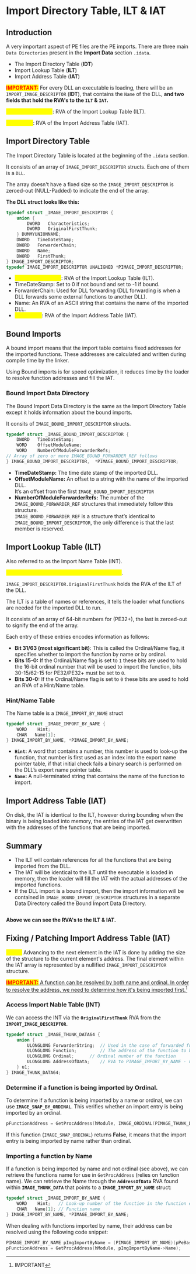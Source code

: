 # Import Directory Table, ILT & IAT



## Introduction

A very important aspect of PE files are the PE imports. There are three main `Data Directories` present in the **Import Data** section `.idata`.&#x20;

* The Import Directory Table (**IDT**)
* Import Lookup Table (**ILT**)
* Import Address Table (**IAT**)

<mark style="color:red;">**IMPORTANT:**</mark> For every DLL an executable is loading, there will be an `IMPORT_IMAGE_DESCRIPTOR` (**IDT**), that contains the `Name` of the DLL, **and two fields that hold the RVA's to the `ILT` & `IAT`.**

<mark style="color:yellow;">**OriginalFirstThunk**</mark>: RVA of the Import Lookup Table (ILT).

<mark style="color:yellow;">**FirstThunk**</mark>: RVA of the Import Address Table (IAT).

##

## Import Directory Table

The Import Directory Table is located at the beginning of the `.idata` section.

It consists of an array of `IMAGE_IMPORT_DESCRIPTOR` structs. Each one of them is a `DLL`.

The array doesn't have a fixed size so the `IMAGE_IMPORT_DESCRIPTOR` is zeroed-out (NULL-Padded) to indicate the end of the array.

**The DLL struct looks like this:**

```c
typedef struct _IMAGE_IMPORT_DESCRIPTOR {
    union {
        DWORD   Characteristics;
        DWORD   OriginalFirstThunk;
    } DUMMYUNIONNAME;
    DWORD   TimeDateStamp;
    DWORD   ForwarderChain;
    DWORD   Name;
    DWORD   FirstThunk;
} IMAGE_IMPORT_DESCRIPTOR;
typedef IMAGE_IMPORT_DESCRIPTOR UNALIGNED *PIMAGE_IMPORT_DESCRIPTOR;
```

* <mark style="color:yellow;">**OriginalFirstThunk**</mark>: RVA of the Import Lookup Table (ILT).
* TimeDateStamp: Set to 0 if not bound and set to -1 if bound.
* ForwarderChain: Used for DLL forwarding (DLL forwarding is when a DLL forwards some external functions to another DLL).
* Name: An RVA of an ASCII string that contains the name of the imported DLL.
* <mark style="color:yellow;">**FirstThunk**</mark>: RVA of the Import Address Table (IAT).

## Bound Imports

A bound import means that the import table contains fixed addresses for the imported functions. These addresses are calculated and written during compile time by the linker.

Using Bound imports is for speed optimization, it reduces time by the loader to resolve function addresses and fill the IAT.

### Bound Import Data Directory

The Bound Import Data Directory is the same as the Import DIrectory Table except it holds information about the bound imports.

It consits of `IMAGE_BOUND_IMPORT_DESCRIPTOR` structs.

```c
typedef struct _IMAGE_BOUND_IMPORT_DESCRIPTOR {
    DWORD   TimeDateStamp;
    WORD    OffsetModuleName;
    WORD    NumberOfModuleForwarderRefs;
// Array of zero or more IMAGE_BOUND_FORWARDER_REF follows
} IMAGE_BOUND_IMPORT_DESCRIPTOR,  *PIMAGE_BOUND_IMPORT_DESCRIPTOR;
```

* **TimeDateStamp:** The time date stamp of the imported DLL.
* **OffsetModuleName:** An offset to a string with the name of the imported DLL.\
  It’s an offset from the first `IMAGE_BOUND_IMPORT_DESCRIPTOR`
* **NumberOfModuleForwarderRefs:** The number of the `IMAGE_BOUND_FORWARDER_REF` structures that immediately follow this structure.\
  `IMAGE_BOUND_FORWARDER_REF` is a structure that’s identical to `IMAGE_BOUND_IMPORT_DESCRIPTOR`, the only difference is that the last member is reserved.



## Import Lookup Table (ILT)

Also referred to as the Import Name Table (INT).

<mark style="color:yellow;">**Every DLL imported has a Import Lookup Table**</mark>.&#x20;

`IMAGE_IMPORT_DESCRIPTOR.OriginalFirstThunk` holds the RVA of the ILT of the DLL.

The ILT is a table of names or references, it tells the loader what functions are needed for the imported DLL to run.

It consists of an array of 64-bit numbers for (PE32+), the last is zeroed-out to signify the end of the array.

Each entry of these entries encodes information as follows:

* **Bit 31/63 (most significant bit)**: This is called the Ordinal/Name flag, it specifies whether to import the function by name or by ordinal.
* **Bits 15-0:** If the Ordinal/Name flag is set to `1` these bits are used to hold the 16-bit ordinal number that will be used to import the function, bits 30-15/62-15 for PE32/PE32+ must be set to `0`.
* **Bits 30-0:** If the Ordinal/Name flag is set to `0` these bits are used to hold an RVA of a Hint/Name table.

### Hint/Name Table

The Name table is a `IMAGE_IMPORT_BY_NAME` struct

```c
typedef struct _IMAGE_IMPORT_BY_NAME {
    WORD    Hint;
    CHAR   Name[1];
} IMAGE_IMPORT_BY_NAME, *PIMAGE_IMPORT_BY_NAME;
```

* **`Hint`:** A word that contains a number, this number is used to look-up the function, that number is first used as an index into the export name pointer table, if that initial check fails a binary search is performed on the DLL’s export name pointer table.
* **`Name`:** A null-terminated string that contains the name of the function to import.



## Import Address Table (IAT)

On disk, the IAT is identical to the ILT, however during bounding when the binary is being loaded into memory, the entries of the IAT get overwritten with the addresses of the functions that are being imported.



## Summary

* The ILT will contain references for all the functions that are being imported from the DLL.
* The IAT will be identical to the ILT until the executable is loaded in memory, then the loader will fill the IAT with the actual addresses of the imported functions.
* If the DLL import is a bound import, then the import information will be contained in `IMAGE_BOUND_IMPORT_DESCRIPTOR` structures in a separate Data Directory called the Bound Import Data Directory.

<figure><img src="../../../.gitbook/assets/image (1) (1) (1) (1) (1) (1) (1) (1) (1) (1) (1).png" alt=""><figcaption></figcaption></figure>

**Above we can see the RVA's to the ILT & IAT.**



## Fixing / Patching Import Address Table (IAT)

<mark style="color:yellow;">**NOTE:**</mark> Advancing to the next element in the IAT is done by adding the size of the structure to the current element's address. The final element within the IAT array is represented by a nullified `IMAGE_IMPORT_DESCRIPTOR` structure.

[<mark style="color:red;">**IMPORTANT:**</mark> A function can be resolved by both name and ordinal. In order to resolve the address, we need to determine how it's being imported first.](#user-content-fn-1)[^1]

### Access Import Nable Table (INT)

We can access the INT via the **`OriginalFirstThunk`** RVA from the **`IMPORT_IMAGE_DESCRIPTOR`**.

```c
typedef struct _IMAGE_THUNK_DATA64 {
    union {
        ULONGLONG ForwarderString;  // Used in the case of forwarded functions - not used.
        ULONGLONG Function;         // The address of the function to be populated
        ULONGLONG Ordinal;	    // Ordinal number of the function	
        ULONGLONG AddressOfData;    // RVA to PIMAGE_IMPORT_BY_NAME - used only if the function is imported by name rather by ordinal.
    } u1;
} IMAGE_THUNK_DATA64;
```



### Determine if a function is being imported by Ordinal.

To determine if a function is being imported by a name or ordinal, we can use **`IMAGE_SNAP_BY_ORDINAL`**. This verifies whether an import entry is being imported by an ordinal.

```c
pFunctionAddress = GetProcAddress(hModule, IMAGE_ORDINAL(PIMAGE_THUNK_DATA->u1.Ordinal));
```

If this function (`IMAGE_SNAP_ORDINAL`) returns **False**, it means that the import entry is being imported by name rather than ordinal.

### Importing a function by Name

If a function is being imported by name and not ordinal (see above), we can retrieve the functions name for use in `GetProcAddress` (relies on function name). We can retrieve the Name through the **`AddressOfData`** RVA found within **`IMAGE_THUNK_DATA`** that points to a **`IMAGE_IMPORT_BY_NAME`** struct:

```c
typedef struct _IMAGE_IMPORT_BY_NAME {
    WORD    Hint;	// Look-up number of the function in the function export table - not used.
    CHAR   Name[1];	// Function name
} IMAGE_IMPORT_BY_NAME, *PIMAGE_IMPORT_BY_NAME;
```

When dealing with functions imported by name, their address can be resolved using the following code snippet:

```c
PIMAGE_IMPORT_BY_NAME pImgImportByName = (PIMAGE_IMPORT_BY_NAME)(pPeBaseAddress + PIMAGE_THUNK_DATA->u1.AddressOfData);
pFunctionAddress = GetProcAddress(hModule, pImgImportByName->Name);
```

[^1]: IMPORTANT
